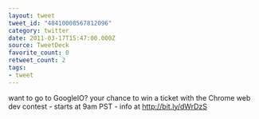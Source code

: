 ```yaml
---
layout: tweet
tweet_id: "48410008567812096"
category: twitter
date: 2011-03-17T15:47:00.000Z
source: TweetDeck
favorite_count: 0
retweet_count: 2
tags:
- tweet
---
```


want to go to GoogleIO? your chance to win a ticket with the Chrome web dev contest - starts at 9am PST - info at http://bit.ly/dWrDzS
